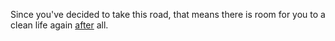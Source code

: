 Since you've decided to take this road, that means there is room for you to a clean life again [after](../maze/add/after/after.md) all.